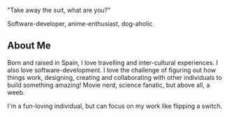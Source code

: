 "Take away the suit, what are you?" 

Software-developer, anime-enthusiast, dog-aholic

## About Me

Born and raised in Spain, I love travelling and inter-cultural experiences. I also love software-development. I love the challenge of figuring out how things work, designing, creating and collaborating with other individuals to build something amazing! Movie nerd, science fanatic, but above all, a weeb.

I'm a fun-loving individual, but can focus on my work like flipping a switch.
